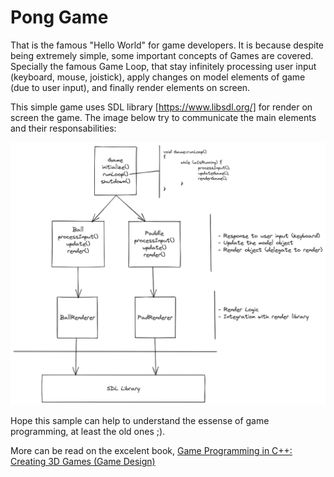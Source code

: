 # Pong Game

That is the famous "Hello World" for game developers.
It is because despite being extremely simple, some important concepts of Games are covered.
Specially the famous Game Loop, that stay infinitely processing user input (keyboard, mouse, joistick), apply changes on model elements of game (due to user input), and finally render elements on screen.

This simple game uses SDL library [https://www.libsdl.org/] for render on screen the game.
The image below try to communicate the main elements and their responsabilities:

![Design](Pong.png)

Hope this sample can help to understand the essense of game programming, at least the old ones ;).

More can be read on the excelent book, [Game Programming in C++: Creating 3D Games (Game Design)](https://www.amazon.com/Game-Programming-Creating-Games-Design/dp/0134597206)